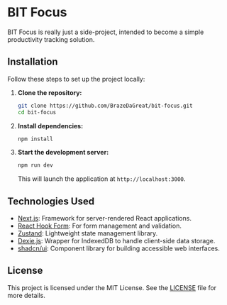 # BIT Focus

BIT Focus is really just a side-project, intended to become a simple productivity tracking solution.

## Installation

Follow these steps to set up the project locally:

1. **Clone the repository:**

   ```bash
   git clone https://github.com/BrazeDaGreat/bit-focus.git
   cd bit-focus
   ```

2. **Install dependencies:**

   ```bash
   npm install
   ```

3. **Start the development server:**

   ```bash
   npm run dev
   ```

   This will launch the application at `http://localhost:3000`.


## Technologies Used

- [Next.js](https://nextjs.org/): Framework for server-rendered React applications.
- [React Hook Form](https://react-hook-form.com/): For form management and validation.
- [Zustand](https://github.com/pmndrs/zustand): Lightweight state management library.
- [Dexie.js](https://dexie.org/): Wrapper for IndexedDB to handle client-side data storage.
- [shadcn/ui](https://shadcn.dev/): Component library for building accessible web interfaces.

## License

This project is licensed under the MIT License. See the [LICENSE](./LICENSE) file for more details.